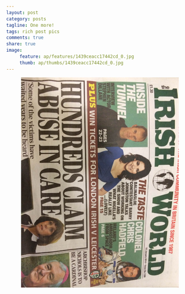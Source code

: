 ```yaml
---
layout: post
category: posts
tagline: One more!
tags: rich post pics
comments: true
share: true
image: 
     feature: ap/features/1439ceacc17442cd_0.jpg
     thumb: ap/thumbs/1439ceacc17442cd_0.jpg
---
```

<figure class="">
<a href = "/images/ap/standard/1439ceacc17442cd_0.jpg">
<img src="/images/ap/standard/1439ceacc17442cd_0.jpg">
</a></figure>
